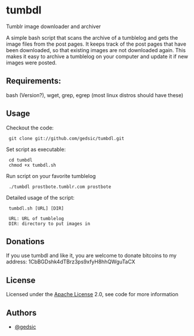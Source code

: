 tumbdl
======

Tumblr image downloader and archiver

A simple bash script that scans the archive of a tumblelog and gets the image
files from the post pages. It keeps track of the post pages that have been
downloaded, so that existing images are not downloaded again. This makes it easy
to archive a tumblelog on your computer and update it if new images were posted.

Requirements:
-------------
bash (Version?), wget, grep, egrep (most linux distros should have these)

Usage
-----

Checkout the code:

     git clone git://github.com/gedsic/tumbdl.git

Set script as executable:

     cd tumbdl
     chmod +x tumbdl.sh

Run script on your favorite tumblelog

     ./tumbdl prostbote.tumblr.com prostbote

Detailed usage of the script:
     
     tumbdl.sh [URL] [DIR]
     
     URL: URL of tumblelog
     DIR: directory to put images in
     
Donations
---------
If you use tumbdl and like it, you are welcome to donate bitcoins to
my address: 1CbBGDshk4dTBrz3ps9xfyH8hhQWguTaCX

License
-------
Licensed under the [Apache License](http://en.wikipedia.org/wiki/Apache_License) 2.0, see code for more information

Authors
-------
* [@gedsic](http://github.com/gedsic)
